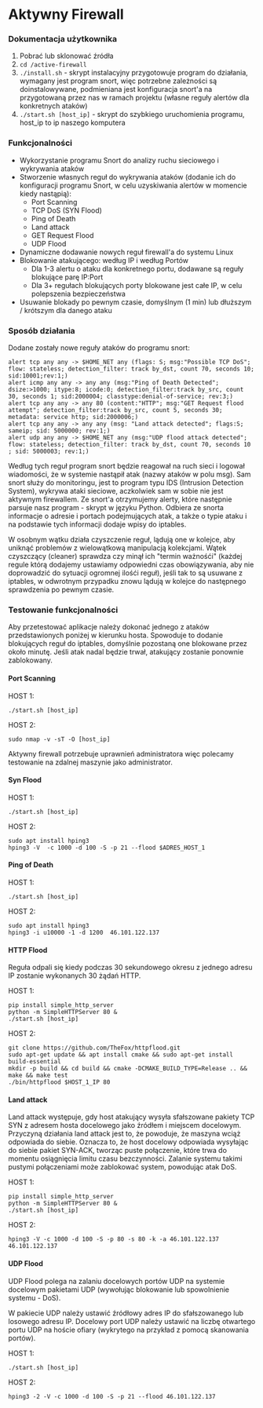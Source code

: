 # Aktywny Firewall
### Dokumentacja użytkownika
1. Pobrać lub sklonować źródła
2. ```cd /active-firewall```
3. ```./install.sh``` - skrypt instalacyjny przygotowuje program do działania, wymagany jest program snort, więc potrzebne zależności są doinstalowywane, podmieniana jest konfiguracja snort'a na przygotowaną przez nas w ramach projektu (własne reguły alertów dla konkretnych ataków)
4. ```./start.sh [host_ip]``` - skrypt do szybkiego uruchomienia programu, host_ip to ip naszego komputera

### Funkcjonalności
* Wykorzystanie programu Snort do analizy ruchu sieciowego i wykrywania ataków
* Stworzenie własnych reguł do wykrywania ataków (dodanie ich do konfiguracji programu Snort, w celu uzyskiwania alertów w momencie kiedy nastąpią):
  * Port Scanning
  * TCP DoS (SYN Flood)
  * Ping of Death
  * Land attack
  * GET Request Flood
  * UDP Flood
* Dynamiczne dodawanie nowych reguł firewall'a do systemu Linux
* Blokowanie atakującego: według IP i według Portów
  * Dla 1-3 alertu o ataku dla konkretnego portu, dodawane są reguły blokujące parę IP:Port
  * Dla 3+ regułach blokujących porty blokowane jest całe IP, w celu polepszenia bezpieczeństwa
* Usuwanie blokady po pewnym czasie, domyślnym (1 min) lub dłuższym / krótszym dla danego ataku

### Sposób działania
Dodane zostały nowe reguły ataków do programu snort:
```
alert tcp any any -> $HOME_NET any (flags: S; msg:"Possible TCP DoS"; flow: stateless; detection_filter: track by_dst, count 70, seconds 10; sid:10001;rev:1;)
alert icmp any any -> any any (msg:"Ping of Death Detected"; dsize:>1000; itype:8; icode:0; detection_filter:track by_src, count 30, seconds 1; sid:2000004; classtype:denial-of-service; rev:3;)
alert tcp any any -> any 80 (content:"HTTP"; msg:"GET Request flood attempt"; detection_filter:track by_src, count 5, seconds 30; metadata: service http; sid:2000006;)
alert tcp any any -> any any (msg: "Land attack detected"; flags:S; sameip; sid: 5000000; rev:1;)
alert udp any any -> $HOME_NET any (msg:"UDP flood attack detected"; flow: stateless; detection_filter: track by_dst, count 70, seconds 10 ; sid: 5000003; rev:1;)
```
Według tych reguł program snort będzie reagował na ruch sieci i logował wiadomości, że w systemie nastąpił atak (nazwy ataków w polu msg). Sam snort służy do monitoringu, jest to program typu IDS (Intrusion Detection System), wykrywa ataki sieciowe, aczkolwiek sam w sobie nie jest aktywnym firewallem. Ze snort'a otrzymujemy alerty, które następnie parsuje nasz program - skrypt w języku Python. Odbiera ze snorta informacje o adresie i portach podejmujących atak, a także o typie ataku i na podstawie tych informacji dodaje wpisy do iptables.

W osobnym wątku działa czyszczenie reguł, lądują one w kolejce, aby uniknąć problemów z wielowątkową manipulacją kolekcjami. Wątek czyszczący (cleaner) sprawdza czy minął ich "termin ważnośći" (każdej regule którą dodajemy ustawiamy odpowiedni czas obowiązywania, aby nie doprowadzić do sytuacji ogromnej ilośći reguł), jeśli tak to są usuwane z iptables,  w odwrotnym przypadku znowu lądują w kolejce do następnego sprawdzenia po pewnym czasie.

### Testowanie funkcjonalności
Aby przetestować aplikacje należy dokonać jednego z ataków przedstawionych poniżej w kierunku hosta. Spowoduje to dodanie blokujących reguł do iptables, domyślnie pozostaną one blokowane przez około minutę. Jeśli atak nadal będzie trwał, atakujący zostanie ponownie zablokowany.

#### Port Scanning
HOST 1:
```
./start.sh [host_ip]
```

HOST 2:
```
sudo nmap -v -sT -O [host_ip]
```

Aktywny firewall potrzebuje uprawnień administratora więc polecamy testowanie na zdalnej maszynie jako administrator.

#### Syn Flood
HOST 1:
```
./start.sh [host_ip]
```

HOST 2:
```
sudo apt install hping3
hping3 -V  -c 1000 -d 100 -S -p 21 --flood $ADRES_HOST_1
```

#### Ping of Death
HOST 1:
```
./start.sh [host_ip]
```

HOST 2:
```
sudo apt install hping3
hping3 -i u10000 -1 -d 1200  46.101.122.137
```

#### HTTP Flood
Reguła odpali się kiedy podczas 30 sekundowego okresu z jednego adresu IP zostanie wykonanych 30 żądań HTTP.

HOST 1:
```
pip install simple_http_server
python -m SimpleHTTPServer 80 &
./start.sh [host_ip]
```

HOST 2:
```
git clone https://github.com/TheFox/httpflood.git
sudo apt-get update && apt install cmake && sudo apt-get install build-essential
mkdir -p build && cd build && cmake -DCMAKE_BUILD_TYPE=Release .. && make && make test
./bin/httpflood $HOST_1_IP 80
```

#### Land attack
Land attack występuje, gdy host atakujący wysyła sfałszowane pakiety TCP SYN z adresem hosta docelowego jako źródłem i miejscem docelowym. Przyczyną działania land attack jest to, że powoduje, że maszyna wciąż odpowiada do siebie. Oznacza to, że host docelowy odpowiada wysyłając do siebie pakiet SYN-ACK, tworząc puste połączenie, które trwa do momentu osiągnięcia limitu czasu bezczynności. Zalanie systemu takimi pustymi połączeniami może zablokować system, powodując atak DoS.

HOST 1:
```
pip install simple_http_server
python -m SimpleHTTPServer 80 &
./start.sh [host_ip]
```

HOST 2:
```
hping3 -V -c 1000 -d 100 -S -p 80 -s 80 -k -a 46.101.122.137 46.101.122.137
```

#### UDP Flood
UDP Flood polega na zalaniu docelowych portów UDP na systemie docelowym pakietami UDP (wywołując blokowanie lub spowolnienie systemu - DoS).

W pakiecie UDP należy ustawić źródłowy adres IP do sfałszowanego lub losowego adresu IP. Docelowy port UDP należy ustawić na liczbę otwartego portu UDP na hoście ofiary (wykrytego na przykład z pomocą skanowania portów).

HOST 1:
```
./start.sh [host_ip]
```

HOST 2:
```
hping3 -2 -V -c 1000 -d 100 -S -p 21 --flood 46.101.122.137
```
